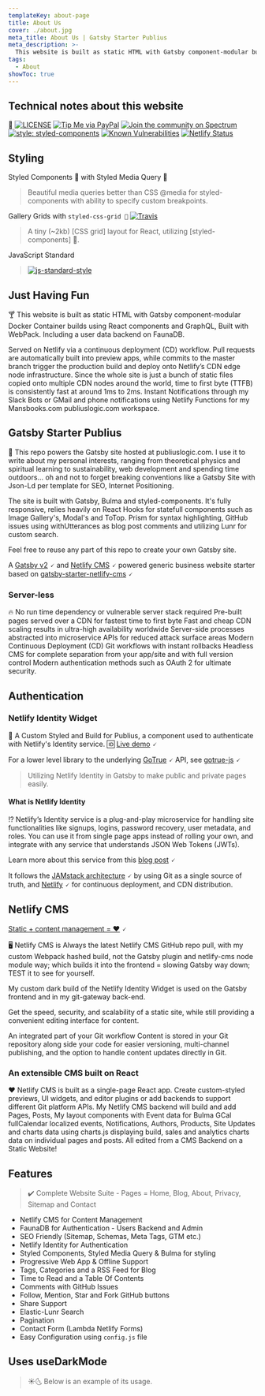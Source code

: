 ```yaml
---
templateKey: about-page
title: About Us
cover: ./about.jpg
meta_title: About Us | Gatsby Starter Publius
meta_description: >-
  This website is built as static HTML with Gatsby component-modular builds including a Simple Node Express Heroku Server. Hasura GraphQL backend, with React components and Built with Webpack in a Docker Container.
tags:
  - About
showToc: true  
---
```


## Technical notes about this website

🎁 [![LICENSE](https://img.shields.io/badge/license-MIT-lightgrey.svg)](https://raw.githubusercontent.com/donaldboulton/publiuslogic/master/LICENSE.txt)
[![Tip Me via PayPal](https://img.shields.io/badge/PayPal-tip%20me-green.svg?logo=paypal)](https://www.paypal.me/donaldboulton)
[![Join the community on Spectrum](https://withspectrum.github.io/badge/badge.svg)](https://spectrum.chat/?t=fa5cdbee-00bf-4ca8-be8f-f150a6f643e1)
[![style: styled-components](https://img.shields.io/badge/style-%F0%9F%92%85%20styled--components-orange.svg?colorB=daa357&colorA=db748e)](https://github.com/styled-components/styled-components)
[![Known Vulnerabilities](https://snyk.io/test/github/donaldboulton/publiuslogic/badge.svg)](https://snyk.io/test/github/donaldboulton/publiuslogic/)
[![Netlify Status](https://api.netlify.com/api/v1/badges/27d2be12-eb4a-4da2-a471-aea92e199948/deploy-status)](https://app.netlify.com/sites/publiuslogic/deploys)

## Styling

Styled Components 💅 with Styled Media Query 💍

> Beautiful media queries better than CSS @media for styled-components with ability to specify custom breakpoints.

Gallery Grids with `styled-css-grid 🍱` [![Travis](https://img.shields.io/travis/azz/styled-css-grid.svg?style=flat-square)](https://travis-ci.org/azz/styled-css-grid)

> A tiny (~2kb) [CSS grid] layout for React, utilizing [styled-components] 💅.

JavaScript Standard

> [![js-standard-style](https://cdn.rawgit.com/standard/standard/master/badge.svg)](https://github.com/standard/standard)

## Just Having Fun

🍸 This website is built as static HTML with Gatsby component-modular Docker Container builds  using React components and GraphQL, Built with WebPack. Including a user data backend on FaunaDB.

Served on Netlify via a continuous deployment (CD) workflow. Pull requests are automatically built into preview apps, while commits to the master branch trigger the production build and deploy onto Netlify’s CDN edge node infrastructure. Since the whole site is just a bunch of static files copied onto multiple CDN nodes around the world, time to first byte (TTFB) is consistently fast at around 1ms to 2ms. Instant Notifications through my Slack Bots or GMail and phone notifications using Netlify Functions for my Mansbooks.com publiuslogic.com workspace.

## Gatsby Starter Publius

🚀 This repo powers the Gatsby site hosted at publiuslogic.com. I use it to write about my personal interests, ranging from theoretical physics and spiritual learning to sustainability, web development and spending time outdoors... oh and not to forget breaking conventions like a Gatsby Site with Json-Ld per template for SEO, Internet Positioning.

The site is built with Gatsby, Bulma and styled-components. It's fully responsive, relies heavily on React Hooks for statefull components such as Image Gallery's, Modal's and ToTop. Prism for syntax highlighting, GitHub issues using withUtterances as blog post comments and utilizing Lunr for custom search.

Feel free to reuse any part of this repo to create your own Gatsby site.

A [Gatsby v2](https://www.gatsbyjs.org/) 🗸 and [Netlify CMS](https://www.netlifycms.org) 🗸 powered generic business website starter based on [gatsby-starter-netlify-cms](https://github.com/AustinGreen/gatsby-starter-netlify-cms) 🗸

### Server-less

🔥 No run time dependency or vulnerable server stack required Pre-built pages served over a CDN for fastest time to first byte Fast and cheap CDN scaling results in ultra-high availability worldwide Server-side processes abstracted into microservice APIs for reduced attack surface areas Modern Continuous Deployment (CD) Git workflows with instant rollbacks Headless CMS for complete separation from your app/site and with full version control Modern authentication methods such as OAuth 2 for ultimate security.

## Authentication

### Netlify Identity Widget

🔐 A Custom Styled and Build for Publius, a component used to authenticate with Netlify's Identity service.
🆔 [Live demo](https://identity.netlify.com) 🗸

For a lower level library to the underlying [GoTrue](https://github.com/netlify/gotrue) 🗸 API, see
[gotrue-js](https://github.com/netlify/gotrue-js) 🗸

> Utilizing Netlify Identity in Gatsby to make public and private pages easily.

#### What is Netlify Identity

⁉️ Netlify’s Identity service is a plug-and-play microservice for handling site
functionalities like signups, logins, password recovery, user metadata, and
roles. You can use it from single page apps instead of rolling your own, and
integrate with any service that understands JSON Web Tokens (JWTs).

Learn more about this service from this
[blog post](https://www.netlify.com/blog/2017/09/07/introducing-built-in-identity-service-to-streamline-user-management/) 🗸

It follows the [JAMstack architecture](https://jamstack.org) 🗸 by using Git as a single source of truth, and [Netlify](https://www.netlify.com) 🗸 for continuous deployment, and CDN distribution.

## Netlify CMS

[Static + content management = ❤️](https://www.netlifycms.org/) 🗸

🖥️ Netlify CMS is Always the latest Netlify CMS GitHub repo pull, with my custom Webpack hashed build, not the Gatsby plugin and netlify-cms node module way; which builds it into the frontend = slowing Gatsby way down; TEST it to see for yourself.

My custom dark build of the Netlify Identity Widget is used on the Gatsby frontend and in my git-gateway back-end.

Get the speed, security, and scalability of a static site, while still providing a convenient editing interface for content.

An integrated part of your Git workflow
Content is stored in your Git repository along side your code for easier versioning, multi-channel publishing, and the option to handle content updates directly in Git.

### An extensible CMS built on React

❤️ Netlify CMS is built as a single-page React app. Create custom-styled previews, UI widgets, and editor plugins or add backends to support different Git platform APIs.
My Netlify CMS backend will build and add Pages, Posts, My layout components with Event data for Bulma GCal fullCalendar localized events, Notifications, Authors, Products, Site Updates and charts data using charts.js displaying build, sales and analytics charts data on individual pages and posts. All edited from a CMS Backend on a Static Website!

## Features

> ✔️ Complete Website Suite - Pages = Home, Blog, About, Privacy, Sitemap and Contact

* Netlify CMS for Content Management
* FaunaDB for Authentication - Users Backend and Admin
* SEO Friendly (Sitemap, Schemas, Meta Tags, GTM etc.)
* Netlify Identity for Authentication
* Styled Components, Styled Media Query & Bulma for styling
* Progressive Web App & Offline Support
* Tags, Categories and a RSS Feed for Blog
* Time to Read and a Table Of Contents
* Comments with GitHub Issues
* Follow, Mention, Star and Fork GitHub buttons
* Share Support
* Elastic-Lunr Search
* Pagination
* Contact Form (Lambda Netlify Forms)
* Easy Configuration using `config.js` file

## Uses useDarkMode

> ☀️🌜 Below is an example of its usage.
